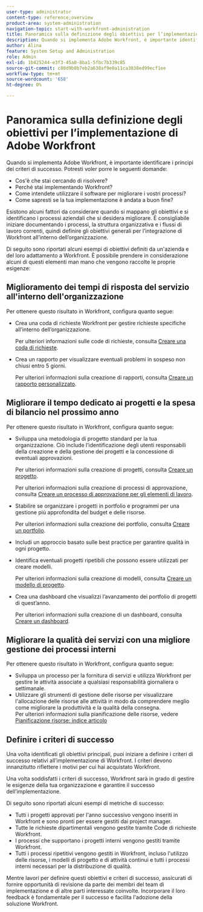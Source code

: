 ```yaml
---
user-type: administrator
content-type: reference;overview
product-area: system-administration
navigation-topic: start-with-workfront-administration
title: Panoramica sulla definizione degli obiettivi per l’implementazione di Adobe Workfront
description: Quando si implementa Adobe Workfront, è importante identificare i principi dei criteri di successo. È consigliabile innanzitutto documentare i processi, la struttura organizzativa e i flussi di lavoro correnti, quindi definire gli obiettivi generali per l'adattamento di Workfront all'interno dell'organizzazione.
author: Alina
feature: System Setup and Administration
role: Admin
exl-id: 1b425244-e3f3-45a0-8ba1-5fbc7b339c85
source-git-commit: c80d9b0b7eb2a638af9e0a11ca3038ed99ecf1ee
workflow-type: tm+mt
source-wordcount: '658'
ht-degree: 0%

---
```


# Panoramica sulla definizione degli obiettivi per l’implementazione di Adobe Workfront

<!--Audited: 12/2023-->

Quando si implementa Adobe Workfront, è importante identificare i principi dei criteri di successo. Potresti voler porre le seguenti domande:

* Cos&#39;è che stai cercando di risolvere?
* Perché stai implementando Workfront?
* Come intendete utilizzare il software per migliorare i vostri processi?
* Come sapresti se la tua implementazione è andata a buon fine?

Esistono alcuni fattori da considerare quando si mappano gli obiettivi e si identificano i processi aziendali che si desidera migliorare. È consigliabile iniziare documentando i processi, la struttura organizzativa e i flussi di lavoro correnti, quindi definire gli obiettivi generali per l’integrazione di Workfront all’interno dell’organizzazione.

Di seguito sono riportati alcuni esempi di obiettivi definiti da un&#39;azienda e del loro adattamento a Workfront. È possibile prendere in considerazione alcuni di questi elementi man mano che vengono raccolte le proprie esigenze:

## Miglioramento dei tempi di risposta del servizio all&#39;interno dell&#39;organizzazione

Per ottenere questo risultato in Workfront, configura quanto segue:

* Crea una coda di richieste Workfront per gestire richieste specifiche all’interno dell’organizzazione.

  Per ulteriori informazioni sulle code di richieste, consulta [Creare una coda di richieste](../../manage-work/requests/create-and-manage-request-queues/create-request-queue.md).

* Crea un rapporto per visualizzare eventuali problemi in sospeso non chiusi entro 5 giorni.

  Per ulteriori informazioni sulla creazione di rapporti, consulta [Creare un rapporto personalizzato](../../reports-and-dashboards/reports/creating-and-managing-reports/create-custom-report.md).

## Migliorare il tempo dedicato ai progetti e la spesa di bilancio nel prossimo anno

Per ottenere questo risultato in Workfront, configura quanto segue:

* Sviluppa una metodologia di progetto standard per la tua organizzazione. Ciò include l’identificazione degli utenti responsabili della creazione e della gestione dei progetti e la concessione di eventuali approvazioni.

  Per ulteriori informazioni sulla creazione di progetti, consulta [Creare un progetto](../../manage-work/projects/create-projects/create-project.md).

  Per ulteriori informazioni sulla creazione di processi di approvazione, consulta [Creare un processo di approvazione per gli elementi di lavoro](../../administration-and-setup/customize-workfront/configure-approval-milestone-processes/create-approval-processes.md).

* Stabilire se organizzare i progetti in portfolio e programmi per una gestione più approfondita del budget e delle risorse.

  Per ulteriori informazioni sulla creazione dei portfolio, consulta [Creare un portfolio](../../manage-work/portfolios/create-and-manage-portfolios/create-portfolios.md).

* Includi un approccio basato sulle best practice per garantire qualità in ogni progetto.
* Identifica eventuali progetti ripetibili che possono essere utilizzati per creare modelli.

  Per ulteriori informazioni sulla creazione di modelli, consulta [Creare un modello di progetto](../../manage-work/projects/create-and-manage-templates/create-template.md).

* Crea una dashboard che visualizzi l’avanzamento dei portfolio di progetti di quest’anno.

  Per ulteriori informazioni sulla creazione di un dashboard, consulta [Creare un dashboard](../../reports-and-dashboards/dashboards/creating-and-managing-dashboards/create-dashboard.md).

## Migliorare la qualità dei servizi con una migliore gestione dei processi interni

Per ottenere questo risultato in Workfront, configura quanto segue:

* Sviluppa un processo per la fornitura di servizi e utilizza Workfront per gestire le attività associate a qualsiasi responsabilità giornaliera o settimanale.
* Utilizzare gli strumenti di gestione delle risorse per visualizzare l&#39;allocazione delle risorse alle attività in modo da comprendere meglio come migliorare la produttività e la qualità della consegna.\
  Per ulteriori informazioni sulla pianificazione delle risorse, vedere [Pianificazione risorse: indice articolo](../../resource-mgmt/resource-planning/resource-planning-overview.md)

## Definire i criteri di successo

Una volta identificati gli obiettivi principali, puoi iniziare a definire i criteri di successo relativi all’implementazione di Workfront. I criteri devono innanzitutto riflettere i motivi per cui hai acquistato Workfront.

Una volta soddisfatti i criteri di successo, Workfront sarà in grado di gestire le esigenze della tua organizzazione e garantire il successo dell’implementazione.

Di seguito sono riportati alcuni esempi di metriche di successo:

* Tutti i progetti approvati per l&#39;anno successivo vengono inseriti in Workfront e sono pronti per essere gestiti dai project manager.
* Tutte le richieste dipartimentali vengono gestite tramite Code di richieste Workfront.
* I processi che supportano i progetti interni vengono gestiti tramite Workfront.
* Tutti i processi ripetitivi vengono gestiti in Workfront, incluso l&#39;utilizzo delle risorse, i modelli di progetto e di attività continui e tutti i processi interni necessari per la distribuzione di qualità.

Mentre lavori per definire questi obiettivi e criteri di successo, assicurati di fornire opportunità di revisione da parte dei membri del team di implementazione e di altre parti interessate coinvolte. Incorporare il loro feedback è fondamentale per il successo e facilita l&#39;adozione della soluzione Workfront.
